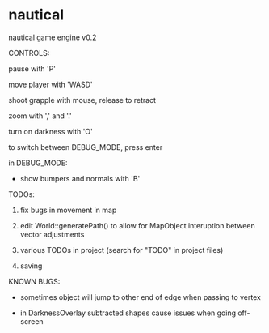 # nautical
nautical game engine v0.2


CONTROLS:

pause with 'P'

move player with 'WASD'

shoot grapple with mouse, release to retract

zoom with ',' and '.'

turn on darkness with 'O'

to switch between DEBUG_MODE, press enter

in DEBUG_MODE:

- show bumpers and normals with 'B'


TODOs:


1) fix bugs in movement in map

2) edit World::generatePath() to allow for MapObject interuption between vector adjustments

3) various TODOs in project (search for "TODO" in project files)

4) saving


KNOWN BUGS:

- sometimes object will jump to other end of edge when passing to vertex

- in DarknessOverlay subtracted shapes cause issues when going off-screen
